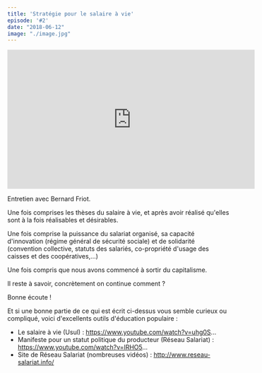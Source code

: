 ```yaml
---
title: 'Stratégie pour le salaire à vie'
episode: '#2'
date: "2018-06-12"
image: "./image.jpg"
---
```


<iframe width="560" height="315" src="https://www.youtube.com/embed/PC99kf4IipE?rel=0&amp;controls=0" frameborder="0" allow="autoplay; encrypted-media" allowfullscreen></iframe>

Entretien avec Bernard Friot.

Une fois comprises les thèses du salaire à vie, et après avoir réalisé qu'elles sont à la fois réalisables et désirables.

Une fois comprise la puissance du salariat organisé, sa capacité d'innovation (régime général de sécurité sociale) et de solidarité (convention collective, statuts des salariés, co-propriété d'usage des caisses et des coopératives,...)

Une fois compris que nous avons commencé à sortir du capitalisme.

Il reste à savoir, concrètement on continue comment ?

Bonne écoute !

Et si une bonne partie de ce qui est écrit ci-dessus vous semble curieux ou compliqué, voici d'excellents outils d'éducation populaire :
- Le salaire à vie (Usul) : https://www.youtube.com/watch?v=uhg0S...
- Manifeste pour un statut politique du producteur (Réseau Salariat) : https://www.youtube.com/watch?v=lRHO5...
- Site de Réseau Salariat (nombreuses vidéos) : http://www.reseau-salariat.info/